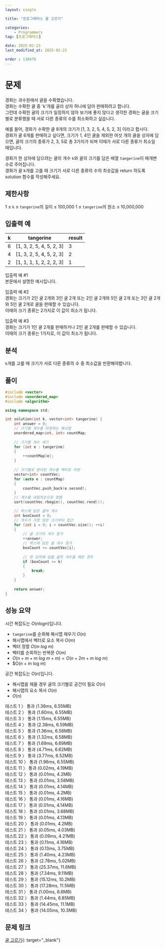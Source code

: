 ```yaml
---
layout: single

title: "프로그래머스 귤 고르기"

categories:
    - Programmers
tag: [프로그래머스]

date: 2025-02-23
last_modified_at: 2025-02-23

order : 138476
---
```


# 문제

경화는 과수원에서 귤을 수확했습니다.  
경화는 수확한 귤 중 'k'개를 골라 상자 하나에 담아 판매하려고 합니다.  
그런데 수확한 귤의 크기가 일정하지 않아 보기에 좋지 않다고 생각한 경화는 귤을 크기별로 분류했을 때 서로 다른 종류의 수를 최소화하고 싶습니다.

예를 들어, 경화가 수확한 귤 8개의 크기가 [1, 3, 2, 5, 4, 5, 2, 3] 이라고 합시다.  
경화가 귤 6개를 판매하고 싶다면, 크기가 1, 4인 귤을 제외한 여섯 개의 귤을 상자에 담으면, 귤의 크기의 종류가 2, 3, 5로 총 3가지가 되며 이때가 서로 다른 종류가 최소일 때입니다.

경화가 한 상자에 담으려는 귤의 개수 `k`와 귤의 크기를 담은 배열 `tangerine`이 매개변수로 주어집니다.  
경화가 귤 k개를 고를 때 크기가 서로 다른 종류의 수의 최솟값을 return 하도록 solution 함수를 작성해주세요.

## 제한사항

1 ≤ `k` ≤ `tangerine`의 길이 ≤ 100,000
1 ≤ `tangerine`의 원소 ≤ 10,000,000

## 입출력 예

|k|tangerine|result|
|---|---|---|
|6|[1, 3, 2, 5, 4, 5, 2, 3]|3|
|4|[1, 3, 2, 5, 4, 5, 2, 3]|2|
|2|[1, 1, 1, 1, 2, 2, 2, 3]|1|

입출력 예 #1  
본문에서 설명한 예시입니다.

입출력 예 #2  
경화는 크기가 2인 귤 2개와 3인 귤 2개 또는 2인 귤 2개와 5인 귤 2개 또는 3인 귤 2개와 5인 귤 2개로 귤을 판매할 수 있습니다.  
이때의 크기 종류는 2가지로 이 값이 최소가 됩니다.

입출력 예 #3  
경화는 크기가 1인 귤 2개를 판매하거나 2인 귤 2개를 판매할 수 있습니다.  
이때의 크기 종류는 1가지로, 이 값이 최소가 됩니다.

## 분석

`k`개를 고를 때 크기가 서로 다른 종류의 수 중 최소값을 반환해야합니다.



## 풀이

```cpp
#include <vector>
#include <unordered_map>
#include <algorithm>

using namespace std;

int solution(int k, vector<int> tangerine) {
    int answer = 0;
    // 크기별 개수를 저장하는 해시맵
    unordered_map<int, int> countMap;
    
    // 크기별 개수 세기
    for (int e : tangerine)
    {
        ++countMap[e];
    }
    
    // 크기별로 분리된 개수를 벡터로 저장
    vector<int> countVec;
    for (auto e : countMap)
    {
        countVec.push_back(e.second);
    }
    // 개수를 내림차순으로 정렬
    sort(countVec.rbegin(), countVec.rend());

    // 박스에 담은 귤의 개수
    int boxCount = 0;
    // 개수가 가장 많은 크기부터 접근
    for (int i = 0; i < countVec.size(); ++i)
    {
        // 귤 크기의 개수 증가
        ++answer;
        // 박스에 담은 귤 개수 증가
        boxCount += countVec[i];
        
        // 한 상자에 담을 귤의 개수를 채운 경우
        if (boxCount >= k)
        {
            break;
        }
    }
    
    return answer;
}
```

## 성능 요약

시간 복잡도는 $O(n log n)$입니다.

- `tangerine`를 순회해 해시맵 채우기 $O(n)$
- 해시맵에서 벡터로 요소 복사 $O(m)$
- 벡터 정렬 $O(m \ log \ m)$
- 벡터를 순회하는 반복문 $O(m)$
- $O(n + m + m \ log \ m + m) = O(n + 2m + m \ log \ m)$
- $O(n + m log m)

공간 복잡도는 $O(n)$입니다.

- 해시맵을 채울 경우 귤의 크기별로 공간이 필요 $O(n)$
- 해시맵의 요소 복사 $O(n)$
- $O(n)$

테스트 1 〉 통과 (1.36ms, 6.55MB)  
테스트 2 〉 통과 (1.60ms, 6.55MB)  
테스트 3 〉 통과 (1.15ms, 6.55MB)  
테스트 4 〉 통과 (2.38ms, 6.59MB)  
테스트 5 〉 통과 (1.36ms, 6.58MB)  
테스트 6 〉 통과 (1.32ms, 6.58MB)  
테스트 7 〉 통과 (1.69ms, 6.69MB)  
테스트 8 〉 통과 (4.71ms, 6.62MB)  
테스트 9 〉 통과 (3.77ms, 6.52MB)  
테스트 10 〉 통과 (1.96ms, 6.55MB)  
테스트 11 〉 통과 (0.02ms, 4.19MB)  
테스트 12 〉 통과 (0.01ms, 4.2MB)  
테스트 13 〉 통과 (0.01ms, 3.58MB)  
테스트 14 〉 통과 (0.01ms, 4.14MB)  
테스트 15 〉 통과 (0.01ms, 4.2MB)  
테스트 16 〉 통과 (0.01ms, 4.16MB)  
테스트 17 〉 통과 (0.01ms, 4.14MB)  
테스트 18 〉 통과 (0.01ms, 3.68MB)  
테스트 19 〉 통과 (0.01ms, 4.13MB)  
테스트 20 〉 통과 (0.01ms, 4.2MB)  
테스트 21 〉 통과 (0.05ms, 4.03MB)  
테스트 22 〉 통과 (0.09ms, 4.21MB)  
테스트 23 〉 통과 (0.11ms, 4.16MB)  
테스트 24 〉 통과 (0.13ms, 3.75MB)  
테스트 25 〉 통과 (1.40ms, 4.23MB)  
테스트 26 〉 통과 (2.78ms, 5.02MB)  
테스트 27 〉 통과 (25.37ms, 11.6MB)  
테스트 28 〉 통과 (7.34ms, 9.11MB)  
테스트 29 〉 통과 (15.12ms, 10.2MB)  
테스트 30 〉 통과 (17.28ms, 11.5MB)  
테스트 31 〉 통과 (1.00ms, 6.6MB)  
테스트 32 〉 통과 (1.44ms, 6.85MB)  
테스트 33 〉 통과 (14.45ms, 11.1MB)  
테스트 34 〉 통과 (14.05ms, 10.3MB)  

## 문제 링크

[귤 고르기](https://school.programmers.co.kr/learn/courses/30/lessons/138476){: target="_blank"}